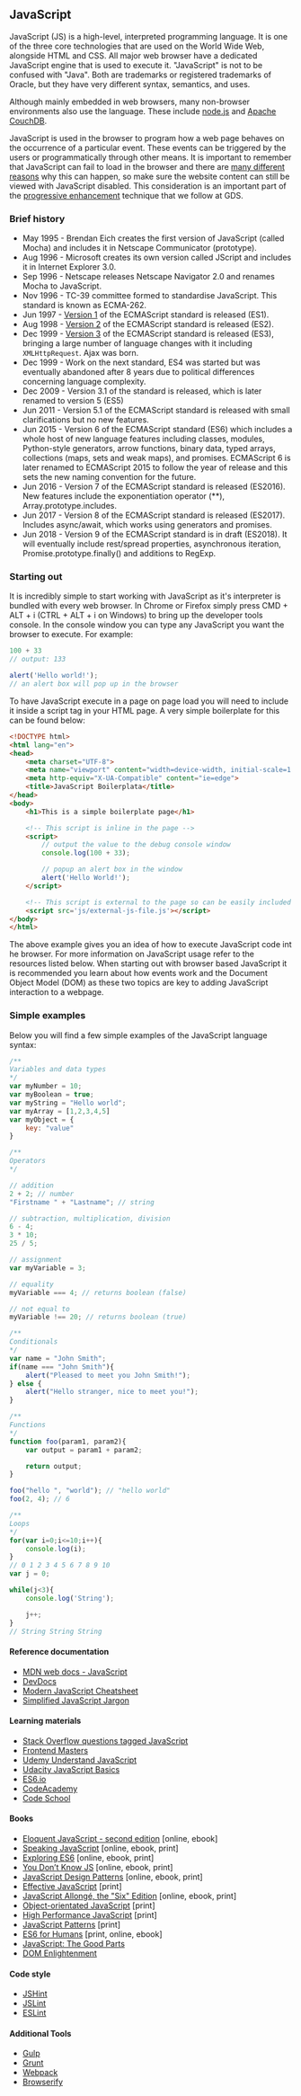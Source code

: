 ## JavaScript
JavaScript (JS) is a high-level, interpreted programming language. It 
is one of the three core technologies that are used on the World Wide Web, 
alongside HTML and CSS. All major web browser have a dedicated JavaScript engine
that is used to execute it. "JavaScript" is not to be confused with "Java". 
Both are trademarks or registered  trademarks of Oracle, but they have 
very different syntax, semantics, and uses.

Although mainly embedded in web browsers, many non-browser environments also 
use the language. These include [node.js](https://nodejs.org/en/) and 
[Apache CouchDB](https://couchdb.apache.org/).

JavaScript is used in the browser to program how a web page behaves on the 
occurrence of a particular event. These events can be triggered by the users 
or programmatically through other means. It is important to remember 
that JavaScript can fail to load in the browser and there are [many different reasons](https://www.gov.uk/service-manual/technology/using-progressive-enhancement#dont-assume-users-turn-off-javascript) 
why this can happen, so make sure the website content can still be viewed 
with JavaScript disabled. This consideration is an important 
part of the [progressive enhancement](https://www.gov.uk/service-manual/technology/using-progressive-enhancement) 
technique that we follow at GDS.


### Brief history
- May 1995 - Brendan Eich creates the first version of JavaScript (called Mocha) and includes it in Netscape Communicator (prototype).
- Aug 1996 - Microsoft creates its own version called JScript and includes it in Internet Explorer 3.0.
- Sep 1996 - Netscape releases Netscape Navigator 2.0 and renames Mocha to JavaScript.
- Nov 1996 - TC-39 committee formed to standardise JavaScript. This standard is known as ECMA-262.
- Jun 1997 - [Version 1](http://www.ecma-international.org/publications/files/ECMA-ST-ARCH/ECMA-262,%201st%20edition,%20June%201997.pdf) of the ECMAScript standard is released (ES1).
- Aug 1998 - [Version 2](https://www-archive.mozilla.org/js/language/E262-2.pdf) of the ECMAScript standard is released (ES2).
- Dec 1999 - [Version 3](http://www.ecma-international.org/publications/files/ECMA-ST-ARCH/ECMA-262,%203rd%20edition,%20December%201999.pdf) of the ECMAScript standard is released (ES3), bringing a large number of language changes with it including `XMLHttpRequest`. Ajax was born.
- Dec 1999 - Work on the next standard, ES4 was started but was eventually abandoned after 8 years due to political differences concerning language complexity.
- Dec 2009 - Version 3.1 of the standard is released, which is later renamed to version 5 (ES5)
- Jun 2011 - Version 5.1 of the ECMAScript standard is released with small clarifications but no new features.
- Jun 2015 - Version 6 of the ECMAScript standard (ES6) which includes a whole host of new language features including classes, modules, Python-style generators, arrow functions, binary data, typed arrays, collections (maps, sets and weak maps), and promises. ECMAScript 6 is later renamed to ECMAScript 2015 to follow the year of release and this sets the new naming convention for the future.
- Jun 2016 - Version 7 of the ECMAScript standard is released (ES2016). New features include the exponentiation operator (**), Array.prototype.includes.
- Jun 2017 - Version 8 of the ECMAScript standard is released (ES2017). Includes async/await, which works using generators and promises.
- Jun 2018 - Version 9 of the ECMAScript standard is in draft (ES2018). It will eventually include rest/spread properties, asynchronous iteration, Promise.prototype.finally() and additions to RegExp.


### Starting out
It is incredibly simple to start working with JavaScript as it's interpreter is bundled with every
web browser. In Chrome or Firefox simply press CMD + ALT + i (CTRL + ALT + i on Windows) to bring up
the developer tools console. In the console window you can type any JavaScript you want the browser 
to execute. For example:

```javascript
100 + 33
// output: 133

alert('Hello world!');
// an alert box will pop up in the browser
```

To have JavaScript execute in a page on page load you will need to include it inside a script tag
in your HTML page. A very simple boilerplate for this can be found below:

```html
<!DOCTYPE html>
<html lang="en">
<head>
    <meta charset="UTF-8">
    <meta name="viewport" content="width=device-width, initial-scale=1.0">
    <meta http-equiv="X-UA-Compatible" content="ie=edge">
    <title>JavaScript Boilerplata</title>
</head>
<body>
    <h1>This is a simple boilerplate page</h1>

    <!-- This script is inline in the page -->
    <script>
        // output the value to the debug console window
        console.log(100 + 33);

        // popup an alert box in the window
        alert('Hello World!');
    </script>

    <!-- This script is external to the page so can be easily included across a site -->
    <script src='js/external-js-file.js'></script>
</body>
</html>
```

The above example gives you an idea of how to execute JavaScript code int he browser. For more
information on JavaScript usage refer to the resources listed below. When starting out with
browser based JavaScript it is recommended you learn about how events work and the Document 
Object Model (DOM) as these two topics are key to adding JavaScript interaction to a webpage.


### Simple examples
Below you will find a few simple examples of the JavaScript language syntax:

```javascript
/**
Variables and data types
*/
var myNumber = 10;
var myBoolean = true;
var myString = "Hello world";
var myArray = [1,2,3,4,5]
var myObject = {
    key: "value"
}
```

```javascript
/**
Operators
*/

// addition
2 + 2; // number
"Firstname " + "Lastname"; // string

// subtraction, multiplication, division
6 - 4;
3 * 10;
25 / 5;

// assignment
var myVariable = 3;

// equality
myVariable === 4; // returns boolean (false)

// not equal to
myVariable !== 20; // returns boolean (true)
```

```javascript
/**
Conditionals
*/
var name = "John Smith";
if(name === "John Smith"){
    alert("Pleased to meet you John Smith!");
} else {
    alert("Hello stranger, nice to meet you!");
}
```

```javascript
/**
Functions
*/
function foo(param1, param2){
    var output = param1 + param2;

    return output;
}

foo("hello ", "world"); // "hello world"
foo(2, 4); // 6
```

```Javascript
/**
Loops
*/
for(var i=0;i<=10;i++){
    console.log(i);
}
// 0 1 2 3 4 5 6 7 8 9 10
var j = 0;

while(j<3){
    console.log('String');

    j++;
}
// String String String
```


#### Reference documentation
- [MDN web docs - JavaScript](https://developer.mozilla.org/bm/docs/Web/JavaScript)
- [DevDocs](http://devdocs.io/javascript)
- [Modern JavaScript Cheatsheet](https://github.com/mbeaudru/modern-js-cheatsheet)
- [Simplified JavaScript Jargon](http://jargon.js.org/)


#### Learning materials
- [Stack Overflow questions tagged JavaScript](https://stackoverflow.com/questions/tagged/javascript)
- [Frontend Masters](https://frontendmasters.com/)
- [Udemy Understand JavaScript](https://www.udemy.com/understand-javascript/learn/v4/overview)
- [Udacity JavaScript Basics](https://www.udacity.com/course/javascript-basics--ud804)
- [ES6.io](https://es6.io/)
- [CodeAcademy](https://www.codecademy.com/learn/javascript)
- [Code School](https://www.codeschool.com/learn/javascript)


#### Books
- [Eloquent JavaScript - second edition](http://eloquentjavascript.net/) [online, ebook]
- [Speaking JavaScript](http://speakingjs.com/es5/) [online, ebook, print]
- [Exploring ES6](http://exploringjs.com/es6/) [online, ebook, print]
- [You Don’t Know JS](https://github.com/getify/You-Dont-Know-JS) [online, ebook, print]
- [JavaScript Design Patterns](https://addyosmani.com/resources/essentialjsdesignpatterns/book/) [online, ebook, print]
- [Effective JavaScript](http://www.informit.com/store/effective-javascript-68-specific-ways-to-harness-the-9780321812186) [print]
- [JavaScript Allongé, the "Six" Edition](https://leanpub.com/javascriptallongesix/read) [online, ebook, print]
- [Object-orientated JavaScript](https://www.amazon.co.uk/Object-oriented-JavaScript-Second-Stoyan-Stefanov/dp/1849693129/ref=dp_ob_title_bk) [print]
- [High Performance JavaScript](http://shop.oreilly.com/product/9780596802806.do) [print]
- [JavaScript Patterns](http://shop.oreilly.com/product/9780596806767.do) [print]
- [ES6 for Humans](https://github.com/metagrover/ES6-for-humans) [print, online, ebook]
- [JavaScript: The Good Parts](http://shop.oreilly.com/product/9780596517748.do)
- [DOM Enlightenment](http://domenlightenment.com/)


#### Code style
- [JSHint](http://jshint.com/)
- [JSLint](https://www.jslint.com/)
- [ESLint](https://eslint.org/)


#### Additional Tools
- [Gulp](https://gulpjs.com/)
- [Grunt](https://gruntjs.com/)
- [Webpack](https://webpack.js.org/)
- [Browserify](http://browserify.org/)
